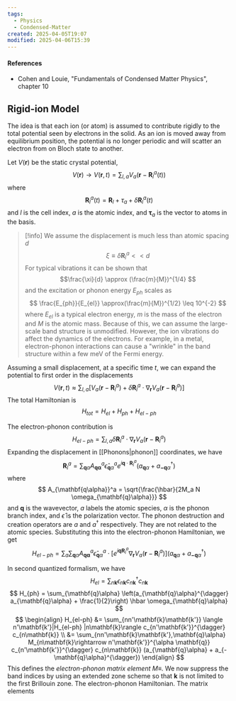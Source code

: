 ```yaml
---
tags:
  - Physics
  - Condensed-Matter
created: 2025-04-05T19:07
modified: 2025-04-06T15:39
---
```

#### References
- Cohen and Louie, "Fundamentals of Condensed Matter Physics", chapter 10
## Rigid-ion Model

The idea is that each ion (or atom) is assumed to contribute rigidly to the total potential seen by electrons in the solid. As an ion is moved away from equilibrium position, the potential is no longer periodic and will scatter an electron from on Bloch state to another. 

Let $V(\mathbf{r})$ be the static crystal potential,
$$ 
V(\mathbf{r}) \rightarrow V(\mathbf{r}, t) = \sum_{l, a} V_a \left(\mathbf{r} - \mathbf{R}_{l}^{a}(t)\right)
$$
where 
$$ 
\mathbf{R}_{l}^{a}(t) = \mathbf{R}_{l} + \tau_{a} + \delta \mathbf{R}_{l}^{a}(t)
$$
and $l$ is the cell index, $a$ is the atomic index, and $\mathbf{\tau}_a$ is the vector to atoms in the basis. 

>[!info] 
> We assume the displacement is much less than atomic spacing $d$
> $$ 
> \xi \equiv \delta \mathbf{R}_{l}^{a} << d
> $$
> For typical vibrations it can be shown that 
> $$\frac{\xi}{d} \approx (\frac{m}{M})^{1/4} $$
> and the excitation or phonon energy $E_{ph}$ scales as 
> $$
> \frac{E_{ph}}{E_{el}} \approx(\frac{m}{M})^{1/2} \leq 10^{-2}
> $$
> where $E_{el}$ is a typical electron energy, $m$ is the mass of the electron and $M$ is the atomic mass. Because of this, we can assume the large-scale band structure is unmodified. However, the ion vibrations do affect the dynamics of the electrons. For example, in a metal, electron-phonon interactions can cause a "wrinkle" in the band structure within a few meV of the Fermi energy. 

Assuming a small displacement, at a specific time $t$, we can expand the potential to first order in the displacements
$$
V(\mathbf{r},t) \approx \sum_{l, a} \left[ V_{a}(\mathbf{r}-\mathbf{R}_{l}^{a}) + \delta \mathbf{R}_{l}^{a} \cdot \nabla_{\mathbf{r}} V_{a}(\mathbf{r}-\mathbf{R}_{l}^{a}) \right]
$$
 The total Hamiltonian is 
$$
H_{tot} = H_{el} + H_{ph} + H_{el-ph}
$$

The electron-phonon contribution is
$$
H_{el-ph} = \sum_{l, a}  \delta \mathbf{R}_{l}^{a} \cdot \nabla_{\mathbf{r}} V_{a}(\mathbf{r}-\mathbf{R}_{l}^{a})
$$
Expanding the displacement in [[Phonons|phonon]] coordinates, we have
$$
\mathbf{R}_{l}^{a}  = \sum_{\mathbf{q}\alpha} A_{\mathbf{q\alpha}}^a \hat{\epsilon}_{\mathbf{q}\alpha}^{a} e^{i\mathbf{q}\cdot \mathbf{R}_{l}^{a}}(a_{\mathbf{q}\alpha} + a_{\mathbf{-q}\alpha}^{\dagger})
$$
where
$$
A_{\mathbf{q\alpha}}^a = \sqrt{\frac{\hbar}{2M_a N \omega_{\mathbf{q}\alpha}}}
$$
and $\mathbf{q}$ is the wavevector, $a$ labels the atomic species, $\alpha$ is the phonon branch index, and $\hat{\epsilon}$ is the polarization vector. The phonon destruction and creation operators are $a$ and $a^{\dagger}$ respectively. They are not related to the atomic species. Substituting this into the electron-phonon Hamiltonian, we get
$$
H_{el-ph} = \sum_{a} \sum_{\mathbf{q}\alpha} A_{\mathbf{q\alpha}}^a \hat{\epsilon}_{\mathbf{q}\alpha}^{a} \cdot \left[ e^{i\mathbf{q} \mathbf{R}_{l}^{a}} \nabla_{\mathbf{r}} V_{a}(\mathbf{r}-\mathbf{R}_{l}^{a}) \right] (a_{\mathbf{q}\alpha} + a_{\mathbf{-q}\alpha}^{\dagger}) 
$$

In second quantized formalism, we have
$$
H_{el} = \sum_{n\mathbf{k}} \epsilon_{n\mathbf{k}} c_{n\mathbf{k}}^{\dagger} c_{n\mathbf{k}}
$$
$$
H_{ph} = \sum_{\mathbf{q}\alpha} \left(a_{\mathbf{q}\alpha}^{\dagger} a_{\mathbf{q}\alpha} + \frac{1}{2}\right) \hbar \omega_{\mathbf{q}\alpha}
$$
$$
\begin{align}
H_{el-ph} &= \sum_{nn'\mathbf{k}\mathbf{k'}} \langle n'\mathbf{k'}|H_{el-ph} |n\mathbf{k}\rangle c_{n'\mathbf{k'}}^{\dagger} c_{n\mathbf{k}} \\
&= \sum_{nn'\mathbf{k}\mathbf{k'},\mathbf{q}\alpha} M_{n\mathbf{k}\rightarrow n'\mathbf{k'}}^{\alpha \mathbf{q}}  c_{n'\mathbf{k'}}^{\dagger} c_{n\mathbf{k}} (a_{\mathbf{q}\alpha} + a_{-\mathbf{q}\alpha}^{\dagger})
\end{align}
$$
This defines the _electron-phonon matrix element_ $M\equiv$. We now suppress the band indices by using an extended zone scheme so that $\mathbf{k}$ is not limited to the first Brillouin zone. The electron-phonon Hamiltonian. The matrix elements 